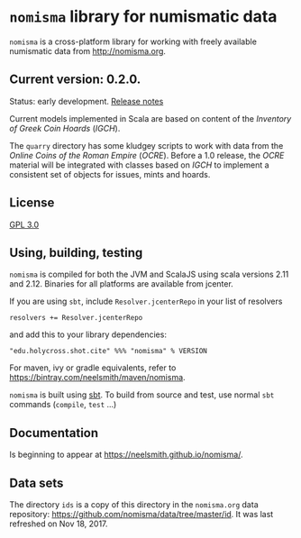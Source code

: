 # `nomisma` library for numismatic data


`nomisma` is a cross-platform library for working with freely available numismatic data from <http://nomisma.org>.

## Current version: **0.2.0**.

Status: early development. [Release notes](releases.md)

Current models implemented in Scala are based on content of the *Inventory of Greek Coin Hoards* (*IGCH*).

The `quarry` directory has some kludgey scripts to work with data from the *Online Coins of the Roman Empire* (*OCRE*). Before a 1.0 release, the *OCRE* material will be integrated with classes based on *IGCH* to implement a consistent set of objects for issues, mints and hoards.

## License

[GPL 3.0](https://opensource.org/licenses/gpl-3.0.html)

## Using, building, testing

`nomisma` is compiled for both the JVM and ScalaJS using scala versions 2.11 and 2.12.  Binaries for all platforms are available from jcenter.

If you are using `sbt`, include `Resolver.jcenterRepo` in your list of resolvers

    resolvers += Resolver.jcenterRepo

and add this to your library dependencies:

    "edu.holycross.shot.cite" %%% "nomisma" % VERSION


For maven, ivy or gradle equivalents, refer to <https://bintray.com/neelsmith/maven/nomisma>.



`nomisma` is built using [sbt](http://www.scala-sbt.org/). To build from source and test, use normal `sbt` commands (`compile`, `test` ...)

## Documentation

Is beginning to appear at <https://neelsmith.github.io/nomisma/>.


## Data sets

The directory `ids` is a copy of this directory in the `nomisma.org` data repository: <https://github.com/nomisma/data/tree/master/id>.  It was last refreshed on Nov 18, 2017.
